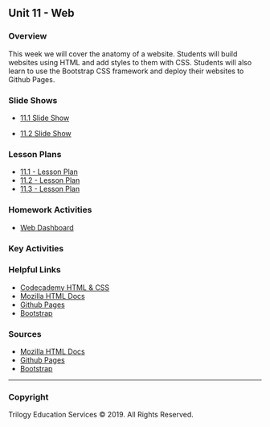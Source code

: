 ## Unit 11 - Web

### Overview

This week we will cover the anatomy of a website. Students will build websites using HTML and add styles to them with CSS. Students will also learn to use the Bootstrap CSS framework and deploy their websites to Github Pages.

### Slide Shows

* [11.1 Slide Show](1/Slide-Shows/Intro-Web.pptx)

* [11.2 Slide Show](2/Slide-Shows/CSS-Stylin.pptx)

### Lesson Plans

* [11.1 - Lesson Plan](1/LessonPlan.md)
* [11.2 - Lesson Plan](2/LessonPlan.md)
* [11.3 - Lesson Plan](3/LessonPlan.md)

### Homework Activities

* [Web Dashboard](../../02-Homework/11-Web/Instructions/README.md)

### Key Activities

### Helpful Links

* [Codecademy HTML & CSS](https://www.codecademy.com/learn/web)
* [Mozilla HTML Docs](https://developer.mozilla.org/en-US/docs/Web/HTML)
* [Github Pages](https://pages.github.com/)
* [Bootstrap](https://getbootstrap.com/)

### Sources

* [Mozilla HTML Docs](https://developer.mozilla.org/en-US/docs/Web/HTML)
* [Github Pages](https://pages.github.com/)
* [Bootstrap](https://getbootstrap.com/)

- - -

### Copyright

Trilogy Education Services © 2019. All Rights Reserved.
